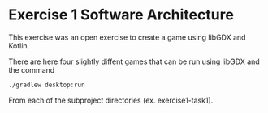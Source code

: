 # Exercise 1 Software Architecture

This exercise was an open exercise to create a game using libGDX and Kotlin.

There are here four slightly diffent games that can be run using libGDX and the command

```bash
./gradlew desktop:run
```

From each of the subproject directories (ex. exercise1-task1).
